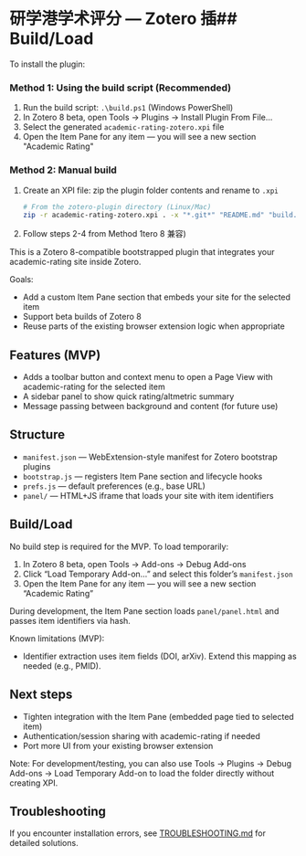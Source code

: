 # 研学港学术评分 — Zotero 插## Build/Load
To install the plugin:

### Method 1: Using the build script (Recommended)
1. Run the build script: `.\build.ps1` (Windows PowerShell)
2. In Zotero 8 beta, open Tools → Plugins → Install Plugin From File...
3. Select the generated `academic-rating-zotero.xpi` file
4. Open the Item Pane for any item — you will see a new section "Academic Rating"

### Method 2: Manual build
1. Create an XPI file: zip the plugin folder contents and rename to `.xpi`
   ```bash
   # From the zotero-plugin directory (Linux/Mac)
   zip -r academic-rating-zotero.xpi . -x "*.git*" "README.md" "build.ps1" "*.xpi" "*.zip"
   ```
2. Follow steps 2-4 from Method 1tero 8 兼容)

This is a Zotero 8-compatible bootstrapped plugin that integrates your academic-rating site inside Zotero.

Goals:
- Add a custom Item Pane section that embeds your site for the selected item
- Support beta builds of Zotero 8
- Reuse parts of the existing browser extension logic when appropriate

## Features (MVP)
- Adds a toolbar button and context menu to open a Page View with academic-rating for the selected item
- A sidebar panel to show quick rating/altmetric summary
- Message passing between background and content (for future use)

## Structure
- `manifest.json` — WebExtension-style manifest for Zotero bootstrap plugins
- `bootstrap.js` — registers Item Pane section and lifecycle hooks
- `prefs.js` — default preferences (e.g., base URL)
- `panel/` — HTML+JS iframe that loads your site with item identifiers

## Build/Load
No build step is required for the MVP. To load temporarily:
1. In Zotero 8 beta, open Tools → Add-ons → Debug Add-ons
2. Click “Load Temporary Add-on…” and select this folder’s `manifest.json`
3. Open the Item Pane for any item — you will see a new section “Academic Rating”

During development, the Item Pane section loads `panel/panel.html` and passes item identifiers via hash.

Known limitations (MVP):
- Identifier extraction uses item fields (DOI, arXiv). Extend this mapping as needed (e.g., PMID).

## Next steps
- Tighten integration with the Item Pane (embedded page tied to selected item)
- Authentication/session sharing with academic-rating if needed
- Port more UI from your existing browser extension

Note: For development/testing, you can also use Tools → Plugins → Debug Add-ons → Load Temporary Add-on to load the folder directly without creating XPI.

## Troubleshooting
If you encounter installation errors, see [TROUBLESHOOTING.md](./TROUBLESHOOTING.md) for detailed solutions.
